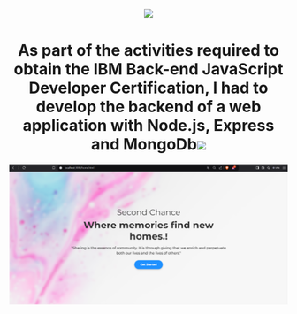 <p align="center">
  <a href="https://github.com/DenverCoder1/readme-typing-svg"><img src="https://readme-typing-svg.herokuapp.com?font=Time+New+Roman&color=cyan&size=25&center=true&vCenter=true&width=600&height=100&lines=Soy+Ingeniero+Mecatronico+..&hearts;++;Programador+de+Python;Me+gusta+la+Inteligencia+Artificial;La+vision+por+computadora;Y+crear+proyectos+open+source."></a>
</p>
<h1 align="center"><b>As part of the activities required to obtain the IBM Back-end JavaScript Developer Certification, I had to develop the backend of a web application with Node.js, Express and MongoDb</b><img src="https://media.giphy.com/media/hvRJCLFzcasrR4ia7z/giphy.gif" width="35"></h1>
<!--  -->

![VISION E INTELIGENCIA ARTIFICIAL](https://github.com/alejandro99apple/backend-nodejs-capstone/blob/main/landing%20page.png)



